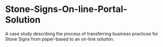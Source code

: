 # Stone-Signs-On-line-Portal-Solution
A case study describing the process of transferring business practices for Stone Signs from paper-based to an on-line solution.
